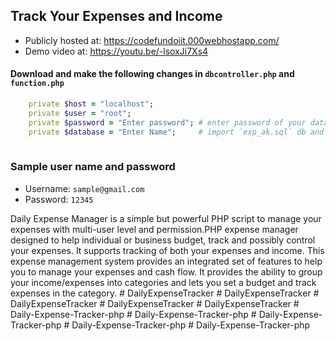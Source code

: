 ## Track  Your Expenses and Income

* Publicly hosted at: https://codefundoiit.000webhostapp.com/
* Demo video at: https://youtu.be/-lsoxJi7Xs4

#### Download and make the following changes in `dbcontroller.php` and `function.php`

```ruby
	private $host = "localhost";
	private $user = "root";
	private $password = "Enter password"; # enter password of your database
	private $database = "Enter Name";     # import `exp_ak.sql` db and enter its name here
	
```

### Sample user name and password
* Username: `sample@gmail.com`
* Password: `12345`

Daily Expense Manager is a  simple but powerful PHP script to manage your expenses with multi-user level and permission.PHP expense manager designed to help individual or business budget, track and possibly control your expenses. It supports tracking of both your expenses and income. This expense management system provides an integrated set of features to help you to manage your expenses and cash flow. It provides the ability to group your income/expenses into categories and lets you set a budget and track expenses in the category.
#   D a i l y E x p e n s e T r a c k e r  
 #   D a i l y E x p e n s e T r a c k e r  
 #   D a i l y E x p e n s e T r a c k e r  
 #   D a i l y E x p e n s e T r a c k e r  
 #   D a i l y E x p e n s e T r a c k e r  
 #   D a i l y - E x p e n s e - T r a c k e r - p h p  
 #   D a i l y - E x p e n s e - T r a c k e r - p h p  
 #   D a i l y - E x p e n s e - T r a c k e r - p h p  
 #   D a i l y - E x p e n s e - T r a c k e r - p h p  
 #   D a i l y - E x p e n s e - T r a c k e r - p h p  
 